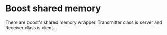 # Boost shared memory

There are boost's shared memory wrapper. Transmitter class is server and Receiver class is client.